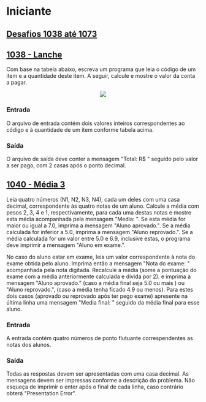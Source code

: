 # Iniciante
## [Desafios 1038 até 1073](https://www.beecrowd.com.br/judge/pt/problems/index/1?page=2)



## [1038 - Lanche](https://www.beecrowd.com.br/judge/pt/problems/view/1038)
Com base na tabela abaixo, escreva um programa que leia o código de um item e a quantidade deste item. A seguir, calcule e mostre o valor da conta a pagar.

<p align="center">
 <img src="https://user-images.githubusercontent.com/86378481/159371927-050b3dbf-0d4b-4eba-bae1-03807a16f69b.png">
</p>

### Entrada
O arquivo de entrada contém dois valores inteiros correspondentes ao código e à quantidade de um item conforme tabela acima.

### Saída
O arquivo de saída deve conter a mensagem "Total: R$ " seguido pelo valor a ser pago, com 2 casas após o ponto decimal.



## [1040 - Média 3](https://www.beecrowd.com.br/judge/pt/problems/view/1040)
Leia quatro números (N1, N2, N3, N4), cada um deles com uma casa decimal, correspondente às quatro notas de um aluno. Calcule a média com pesos 2, 3, 4 e 1, respectivamente, para cada uma destas notas e mostre esta média acompanhada pela mensagem "Media: ". Se esta média for maior ou igual a 7.0, imprima a mensagem "Aluno aprovado.". Se a média calculada for inferior a 5.0, imprima a mensagem "Aluno reprovado.". Se a média calculada for um valor entre 5.0 e 6.9, inclusive estas, o programa deve imprimir a mensagem "Aluno em exame.".

No caso do aluno estar em exame, leia um valor correspondente à nota do exame obtida pelo aluno. Imprima então a mensagem "Nota do exame: " acompanhada pela nota digitada. Recalcule a média (some a pontuação do exame com a média anteriormente calculada e divida por 2). e imprima a mensagem "Aluno aprovado." (caso a média final seja 5.0 ou mais ) ou "Aluno reprovado.", (caso a média tenha ficado 4.9 ou menos). Para estes dois casos (aprovado ou reprovado após ter pego exame) apresente na última linha uma mensagem "Media final: " seguido da média final para esse aluno.

### Entrada
A entrada contém quatro números de ponto flutuante correspendentes as notas dos alunos.

### Saída
Todas as respostas devem ser apresentadas com uma casa decimal. As mensagens devem ser impressas conforme a descrição do problema. Não esqueça de imprimir o enter após o final de cada linha, caso contrário obterá "Presentation Error".


## []()
## []()
## []()
## []()
## []()
## []()
## []()
## []()
## []()
## []()
## []()
## []()
## []()
## []()
## []()
## []()
## []()
## []()
## []()
## []()
## []()
## []()
## []()
## []()
## []()
